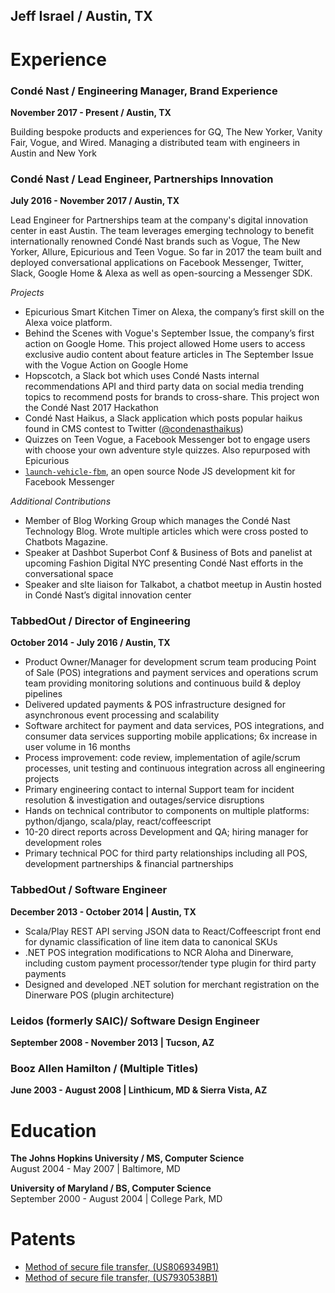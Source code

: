 ## Jeff Israel / Austin, TX

# Experience
### Condé Nast / Engineering Manager, Brand Experience
**November 2017 - Present / Austin, TX**

Building bespoke products and experiences for GQ, The New Yorker, Vanity Fair, Vogue, and Wired. Managing a distributed team with engineers in Austin and New York

### Condé Nast / Lead Engineer, Partnerships Innovation
**July 2016 - November 2017 / Austin, TX**

Lead Engineer for Partnerships team at the company's digital innovation center in east
Austin. The team leverages emerging technology to benefit internationally renowned
Condé Nast brands such as Vogue, The New Yorker, Allure, Epicurious and Teen Vogue.
So far in 2017 the team built and deployed conversational applications on Facebook
Messenger, Twitter, Slack, Google Home & Alexa as well as open-sourcing a Messenger
SDK.

_Projects_

* Epicurious Smart Kitchen Timer on Alexa, the company’s first skill on the Alexa
voice platform.
* Behind the Scenes with Vogue's September Issue, the company’s first action on
Google Home. This project allowed Home users to access exclusive audio
content about feature articles in The September Issue with the Vogue Action
on Google Home
* Hopscotch, a Slack bot which uses Condé Nasts internal recommendations API
and third party data on social media trending topics to recommend posts for
brands to cross-share. This project won the Condé Nast 2017 Hackathon
* Condé Nast Haikus, a Slack application which posts popular haikus found in CMS contest to Twitter ([@condenasthaikus])
* Quizzes on Teen Vogue, a Facebook Messenger bot to engage users with choose
your own adventure style quizzes. Also repurposed with Epicurious
* [`launch-vehicle-fbm`], an open source Node JS development kit for Facebook Messenger

_Additional Contributions_
* Member of Blog Working Group which manages the Condé Nast
Technology Blog. Wrote multiple articles which were cross posted to Chatbots
Magazine.
* Speaker at Dashbot Superbot Conf & Business of Bots and panelist at
upcoming Fashion Digital NYC presenting Condé Nast efforts in the
conversational space
* Speaker and sIte liaison for Talkabot, a chatbot meetup in Austin hosted in
Condé Nast’s digital innovation center

[@condenasthaikus]: https://twitter.com/condenasthaikus
[`launch-vehicle-fbm`]: https://github.com/CondeNast/launch-vehicle-fbm

### TabbedOut / Director of Engineering
**October 2014 - July 2016 / Austin, TX**

* Product Owner/Manager for development scrum team producing Point of Sale (POS) integrations and payment services and operations scrum team providing monitoring solutions and continuous build & deploy pipelines
* Delivered updated payments & POS infrastructure designed for asynchronous event processing and scalability
* Software architect for payment and data services, POS integrations, and consumer data services supporting mobile applications; 6x increase in user volume in 16 months
* Process improvement: code review, implementation of agile/scrum processes, unit testing and continuous integration across all engineering projects
* Primary engineering contact to internal Support team for incident resolution & investigation and outages/service disruptions
* Hands on technical contributor to components on multiple platforms: python/django, scala/play, react/coffeescript
* 10-20 direct reports across Development and QA; hiring manager for development roles
* Primary technical POC for third party relationships including all POS, development partnerships & financial partnerships

### TabbedOut / Software Engineer
**December 2013 - October 2014 | Austin, TX**

* Scala/Play REST API serving JSON data to React/Coffeescript front end for dynamic classification of line item data to canonical SKUs
* .NET POS integration modifications to NCR Aloha and Dinerware, including custom payment processor/tender type plugin for third party payments
* Designed and developed .NET solution for merchant registration on the Dinerware POS (plugin architecture)

### Leidos (formerly SAIC)/ Software Design Engineer
**September 2008 - November 2013 | Tucson, AZ**

### Booz Allen Hamilton / (Multiple Titles)
**June 2003 - August 2008 | Linthicum, MD & Sierra Vista, AZ**

# Education

**The Johns Hopkins University / MS, Computer Science**  
August 2004 - May 2007 | Baltimore, MD

**University of Maryland / BS, Computer Science**  
September 2000 - August 2004 | College Park, MD

# Patents

* [Method of secure file transfer, (US8069349B1)](https://patents.google.com/patent/US8069349B1/en)
* [Method of secure file transfer, (US7930538B1)](https://patents.google.com/patent/US7930538B1/en)
